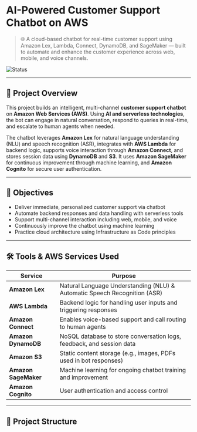 # AI-Powered Customer Support Chatbot on AWS

> 🌐 A cloud-based chatbot for real-time customer support using Amazon Lex, Lambda, Connect, DynamoDB, and SageMaker — built to automate and enhance the customer experience across web, mobile, and voice channels.

![Status](https://img.shields.io/badge/status-In%20Development-yellow)

---

## 🚀 Project Overview

This project builds an intelligent, multi-channel **customer support chatbot** on **Amazon Web Services (AWS)**. Using **AI and serverless technologies**, the bot can engage in natural conversation, respond to queries in real-time, and escalate to human agents when needed.

The chatbot leverages **Amazon Lex** for natural language understanding (NLU) and speech recognition (ASR), integrates with **AWS Lambda** for backend logic, supports voice interaction through **Amazon Connect**, and stores session data using **DynamoDB** and **S3**. It uses **Amazon SageMaker** for continuous improvement through machine learning, and **Amazon Cognito** for secure user authentication.

---

## 🎯 Objectives

- Deliver immediate, personalized customer support via chatbot
- Automate backend responses and data handling with serverless tools
- Support multi-channel interaction including web, mobile, and voice
- Continuously improve the chatbot using machine learning
- Practice cloud architecture using Infrastructure as Code principles

---

## 🛠️ Tools & AWS Services Used

| Service              | Purpose                                                                 |
|----------------------|-------------------------------------------------------------------------|
| **Amazon Lex**        | Natural Language Understanding (NLU) & Automatic Speech Recognition (ASR) |
| **AWS Lambda**        | Backend logic for handling user inputs and triggering responses         |
| **Amazon Connect**    | Enables voice-based support and call routing to human agents            |
| **Amazon DynamoDB**   | NoSQL database to store conversation logs, feedback, and session data   |
| **Amazon S3**         | Static content storage (e.g., images, PDFs used in bot responses)       |
| **Amazon SageMaker**  | Machine learning for ongoing chatbot training and improvement           |
| **Amazon Cognito**    | User authentication and access control                                  |

---

## 📁 Project Structure

